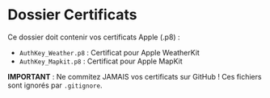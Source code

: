 # Dossier Certificats

Ce dossier doit contenir vos certificats Apple (.p8) :

- `AuthKey_Weather.p8` : Certificat pour Apple WeatherKit
- `AuthKey_Mapkit.p8` : Certificat pour Apple MapKit

**IMPORTANT** : Ne commitez JAMAIS vos certificats sur GitHub !
Ces fichiers sont ignorés par `.gitignore`.
